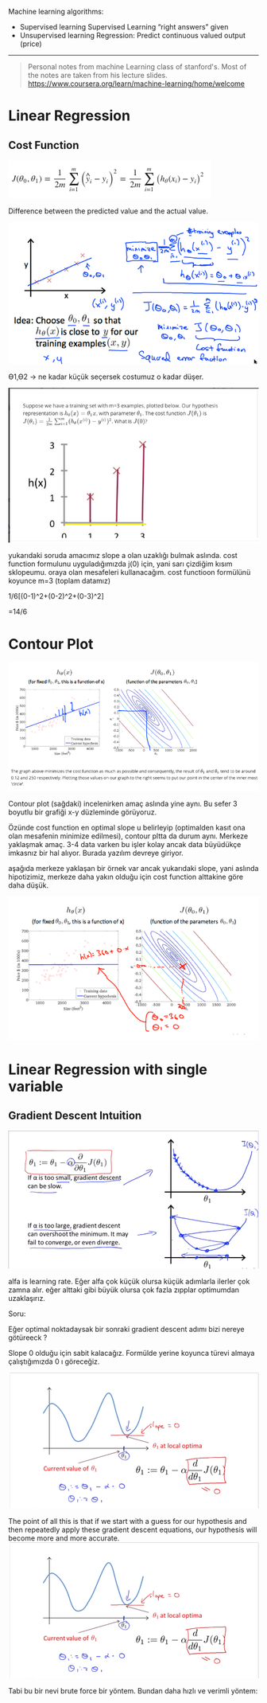 Machine learning algorithms:
- Supervised learning
Supervised Learning
“right answers” given
- Unsupervised learning
Regression: Predict continuous
valued output (price)
----

> Personal notes from machine Learning class of stanford's. Most of the notes are taken from his lecture slides.
https://www.coursera.org/learn/machine-learning/home/welcome

# Linear Regression

## Cost Function

![alt text](./img/cf.png "cf")

Difference between the predicted value and the actual value.

![alt text](./img/cf1.png "cf1")

Ɵ1,Ɵ2 -> ne kadar küçük seçersek costumuz o kadar düşer. 


![alt text](./img/cf2.png "cf1")

yukarıdaki soruda amacımız slope a olan uzaklığı bulmak aslında. 
cost function formulunu uyguladığımızda 
j(0) için, yani sarı çizdiğim kısım sklopeumu. oraya olan mesafeleri kullanacağım. cost functioon formülünü koyunce m=3 (toplam datamız)

1/6[(0-1)^2+(0-2)^2+(0-3)^2]

=14/6


# Contour Plot

![alt text](./img/cf4.png "cf4")

Contour plot (sağdaki) incelenirken amaç aslında yine aynı. Bu sefer 3 boyutlu bir grafiği x-y düzleminde görüyoruz. 

Özünde cost function en optimal slope u belirleyip (optimalden kasıt ona olan mesafenin minimize edilmesi), contour pltta da durum aynı. Merkeze yaklaşmak amaç. 3-4 data varken bu işler kolay ancak data büyüdükçe imkasnız bir hal alıyor. Burada yazılım devreye giriyor.

aşağıda merkeze yaklaşan bir örnek var ancak yukarıdaki slope, yani aslında hipotizimiz, merkeze daha yakın olduğu için cost function alttakine göre daha düşük. 

![alt text](./img/cf5.png "cf5")

# Linear Regression with single variable

## Gradient Descent Intuition

![alt text](./img/cf6.png "cf6")

alfa is learning rate. Eğer alfa çok küçük olursa küçük adımlarla ilerler çok zamna alır. 
eğer alttaki gibi büyük olursa çok fazla zıpplar optimumdan uzaklaşırız. 


Soru:

Eğer optimal noktadaysak bir sonraki gradient descent adımı bizi nereye götüreeck  ?

Slope 0 olduğu için sabit kalacağız. Formülde yerine koyunca türevi almaya çalıştığımızda 0 ı göreceğiz. 


![alt text](./img/cf7.png "cf6")


The point of all this is that if we start with a guess for our hypothesis and then repeatedly apply these gradient descent equations, our hypothesis will become more and more accurate.
![alt text](./img/cf7.png "cf6")


Tabi bu bir nevi brute force bir yöntem. Bundan daha hızlı ve verimli yöntem:
